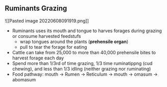 ## Ruminants Grazing
![[Pasted image 20220608091919.png]]
- Ruminants uses its mouth and tongue to harves forages during grazing or consume harvested feedstufs
	- wrap tongues around the plants (**prehensile organ**)
	- pull to tear the forage for eating
- Cattle can take from 25,000 to more than 40,000 prehensile bites to harvest forage each day
- Spend more than 1/3rd of time grazing, 1/3 time ruminatippng (cud chewing), and less than 1/3 idling (neither grazing nor ruminating)
- Food pathway: mouth -> Rumen -> Reticulum -> mouth -> omasum -> abomasum
